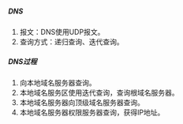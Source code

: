 ##### DNS

1. 报文：DNS使用UDP报文。
2. 查询方式：递归查询、迭代查询。

##### DNS过程

1. 向本地域名服务器查询。
2. 本地域名服务区使用迭代查询，查询根域名服务器。
3. 本地域名服务器向顶级域名服务器查询。
4. 本地域名服务器权限服务器查询，获得IP地址。